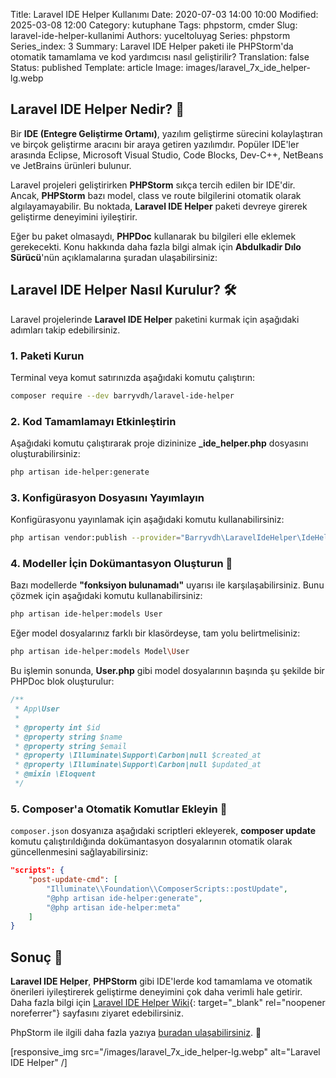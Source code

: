 Title: Laravel IDE Helper Kullanımı
Date: 2020-07-03 14:00 10:00
Modified: 2025-03-08 12:00
Category: kutuphane
Tags: phpstorm, cmder
Slug: laravel-ide-helper-kullanimi
Authors: yuceltoluyag
Series: phpstorm
Series_index: 3
Summary: Laravel IDE Helper paketi ile PHPStorm'da otomatik tamamlama ve kod yardımcısı nasıl geliştirilir?
Translation: false
Status: published
Template: article
Image: images/laravel_7x_ide_helper-lg.webp




## Laravel IDE Helper Nedir? 🚀

Bir **IDE (Entegre Geliştirme Ortamı)**, yazılım geliştirme sürecini kolaylaştıran ve birçok geliştirme aracını bir araya getiren yazılımdır. Popüler IDE'ler arasında Eclipse, Microsoft Visual Studio, Code Blocks, Dev-C++, NetBeans ve JetBrains ürünleri bulunur.

Laravel projeleri geliştirirken **PHPStorm** sıkça tercih edilen bir IDE'dir. Ancak, **PHPStorm** bazı model, class ve route bilgilerini otomatik olarak algılayamayabilir. Bu noktada, **Laravel IDE Helper** paketi devreye girerek geliştirme deneyimini iyileştirir.

Eğer bu paket olmasaydı, **PHPDoc** kullanarak bu bilgileri elle eklemek gerekecekti. Konu hakkında daha fazla bilgi almak için **Abdulkadir Dılo Sürücü**'nün açıklamalarına şuradan ulaşabilirsiniz:

<script type="module" src="https://cdn.jsdelivr.net/npm/@justinribeiro/lite-youtube@1/lite-youtube.min.js"></script>

<lite-youtube videoid="0NZHzmAgH-M"></lite-youtube>



## Laravel IDE Helper Nasıl Kurulur? 🛠️

Laravel projelerinde **Laravel IDE Helper** paketini kurmak için aşağıdaki adımları takip edebilirsiniz.

### 1. Paketi Kurun

Terminal veya komut satırınızda aşağıdaki komutu çalıştırın:

```bash
composer require --dev barryvdh/laravel-ide-helper
```

### 2. Kod Tamamlamayı Etkinleştirin

Aşağıdaki komutu çalıştırarak proje dizininize **_ide_helper.php** dosyasını oluşturabilirsiniz:

```bash
php artisan ide-helper:generate
```

### 3. Konfigürasyon Dosyasını Yayımlayın

Konfigürasyonu yayınlamak için aşağıdaki komutu kullanabilirsiniz:

```bash
php artisan vendor:publish --provider="Barryvdh\LaravelIdeHelper\IdeHelperServiceProvider" --tag=config
```

### 4. Modeller İçin Dokümantasyon Oluşturun 📌

Bazı modellerde **"fonksiyon bulunamadı"** uyarısı ile karşılaşabilirsiniz. Bunu çözmek için aşağıdaki komutu kullanabilirsiniz:

```bash
php artisan ide-helper:models User
```

Eğer model dosyalarınız farklı bir klasördeyse, tam yolu belirtmelisiniz:

```bash
php artisan ide-helper:models Model\User
```

Bu işlemin sonunda, **User.php** gibi model dosyalarının başında şu şekilde bir PHPDoc blok oluşturulur:

```php
/**
 * App\User
 *
 * @property int $id
 * @property string $name
 * @property string $email
 * @property \Illuminate\Support\Carbon|null $created_at
 * @property \Illuminate\Support\Carbon|null $updated_at
 * @mixin \Eloquent
 */
```

### 5. Composer'a Otomatik Komutlar Ekleyin 🔄

`composer.json` dosyanıza aşağıdaki scriptleri ekleyerek, **composer update** komutu çalıştırıldığında dokümantasyon dosyalarının otomatik olarak güncellenmesini sağlayabilirsiniz:

```json
"scripts": {
    "post-update-cmd": [
        "Illuminate\\Foundation\\ComposerScripts::postUpdate",
        "@php artisan ide-helper:generate",
        "@php artisan ide-helper:meta"
    ]
}
```

## Sonuç 🎯

**Laravel IDE Helper**, **PHPStorm** gibi IDE'lerde kod tamamlama ve otomatik önerileri iyileştirerek geliştirme deneyimini çok daha verimli hale getirir. Daha fazla bilgi için [Laravel IDE Helper Wiki](https://github.com/barryvdh/laravel-ide-helper/blob/master/README.md){: target="_blank" rel="noopener noreferrer"} sayfasını ziyaret edebilirsiniz.

PhpStorm ile ilgili daha fazla yazıya [buradan ulaşabilirsiniz](/etiket/phpstorm/). 🚀

[responsive_img src="/images/laravel_7x_ide_helper-lg.webp" alt="Laravel IDE Helper" /]
